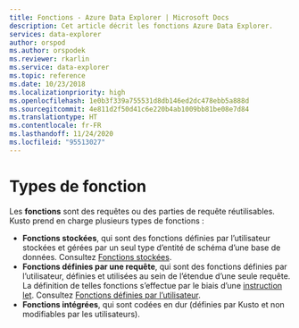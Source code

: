 ```yaml
---
title: Fonctions - Azure Data Explorer | Microsoft Docs
description: Cet article décrit les fonctions Azure Data Explorer.
services: data-explorer
author: orspod
ms.author: orspodek
ms.reviewer: rkarlin
ms.service: data-explorer
ms.topic: reference
ms.date: 10/23/2018
ms.localizationpriority: high
ms.openlocfilehash: 1e0b3f339a755531d8db146ed2dc478ebb5a888d
ms.sourcegitcommit: 4e811d2f50d41c6e220b4ab1009bb81be08e7d84
ms.translationtype: HT
ms.contentlocale: fr-FR
ms.lasthandoff: 11/24/2020
ms.locfileid: "95513027"
---
```

# <a name="function-types"></a>Types de fonction

Les **fonctions** sont des requêtes ou des parties de requête réutilisables. Kusto prend en charge plusieurs types de fonctions :

* **Fonctions stockées**, qui sont des fonctions définies par l’utilisateur stockées et gérées par un seul type d’entité de schéma d’une base de données.
  Consultez [Fonctions stockées](../schema-entities/stored-functions.md).
* **Fonctions définies par une requête**, qui sont des fonctions définies par l’utilisateur, définies et utilisées au sein de l’étendue d’une seule requête. La définition de telles fonctions s’effectue par le biais d’une [instruction let](../letstatement.md).
  Consultez [Fonctions définies par l’utilisateur](./user-defined-functions.md).
* **Fonctions intégrées**, qui sont codées en dur (définies par Kusto et non modifiables par les utilisateurs).